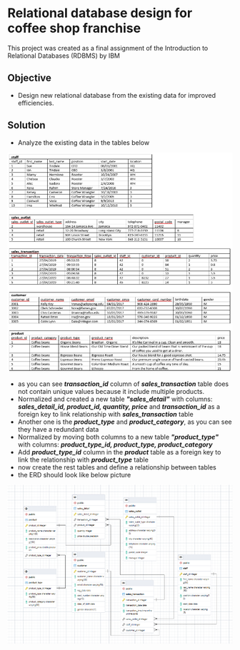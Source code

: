 # Relational database design for coffee shop franchise
This project was created as a final assignment of the Introduction to Relational Databases (RDBMS) by IBM

## Objective
- Design new relational database from the existing data for improved efficiencies.

## Solution
- Analyze the existing data in the tables below
<img src="https://github.com/chinxtd/Relational-database-design-for-coffee-shop-franchise/blob/main/image/existing_data.png" alt="existing_data">

- as you can see ***transaction_id*** column of ***sales_transaction*** table does not contain unique values because it include multiple products.
- Normalized and created a new table ***"sales_detail"*** with columns: ***sales_detail_id, product_id, quantity, price*** and ***transaction_id*** as a foreign key to link relationship with ***sales_transaction*** table
- Another one is the ***product_type*** and ***product_category***, as you can see they have a redundant data
- Normalized by moving both columns to a new table ***"product_type"*** with columns: ***product_type_id, product_type, product_category***
- Add ***product_type_id*** column in the ***product*** table as a foreign key to link the relationship with ***product_type*** table
- now create the rest tables and define a relationship between tables
- the ERD should look like below picture
<img src="https://github.com/chinxtd/Relational-database-design-for-coffee-shop-franchise/blob/main/image/ERD.png" alt="Normalized_ERD">
